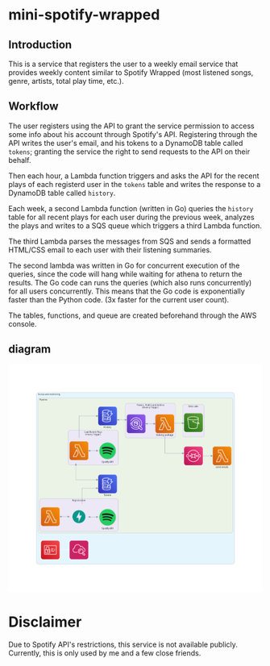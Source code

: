 # mini-spotify-wrapped

## Introduction

This is a service that registers the user to a weekly email service that provides weekly content similar to Spotify Wrapped (most listened songs, genre, artists, total play time, etc.). 

## Workflow

The user registers using the API to grant the service permission to access some info about his account through Spotify's API. Registering through the API writes the user's email, and his tokens to a DynamoDB table called `tokens`; granting the service the right to send requests to the API on their behalf.

Then each hour, a Lambda function triggers and asks the API for the recent plays of each registerd user in the `tokens` table and writes the response to a DynamoDB table called `history`. 

Each week, a second Lambda function (written in Go) queries the `history` table for all recent plays for each user during the previous week, analyzes the plays and writes to a SQS queue which triggers a third Lambda function.

The third Lambda parses the messages from SQS and sends a formatted HTML/CSS email to each user with their listening summaries.

The second lambda was written in Go for concurrent execution of the queries, since the code will hang while waiting for athena to return the results. The Go code can runs the queries (which also runs concurrently) for all users concurrently. This means that the Go code is exponentially faster than the Python code. (3x faster for the current user count).

The tables, functions, and queue are created beforehand through the AWS console.

## diagram

![](./assets/diagrams_image.png)

# Disclaimer
Due to Spotify API's restrictions, this service is not available publicly. Currently, this is only used by me and a few close friends.
